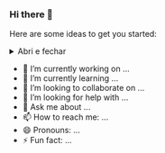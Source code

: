 ### Hi there 👋

<!--
**DaniFTT/DaniFTT** is a ✨ _special_ ✨ repository because its `README.md` (this file) appears on your GitHub profile.-->

Here are some ideas to get you started:


<details>
  <summary>Abri e fechar</summary>
  
  <tr>
    this is going to be hidden.
 </details>

- 🔭 I’m currently working on ...
- 🌱 I’m currently learning ...
- 👯 I’m looking to collaborate on ...
- 🤔 I’m looking for help with ...
- 💬 Ask me about ...
- 📫 How to reach me: ...
- 😄 Pronouns: ...
- ⚡ Fun fact: ...

